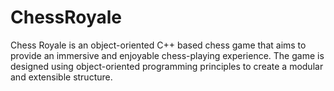 # ChessRoyale
Chess Royale is an object-oriented C++ based chess game that aims to provide an immersive and enjoyable chess-playing experience. The game is designed using object-oriented programming principles to create a modular and extensible structure.
